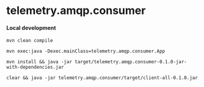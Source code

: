 # telemetry.amqp.consumer

#### Local development

```shell
mvn clean compile
```

```shell
mvn exec:java -Dexec.mainClass=telemetry.amqp.consumer.App
```

```shell
mvn install && java -jar target/telemetry.amqp.consumer-0.1.0-jar-with-dependencies.jar
```

```shell
clear && java -jar telemetry.amqp.consumer/target/client-all-0.1.0.jar
```